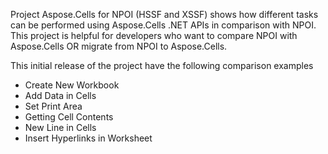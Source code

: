 Project Aspose.Cells for NPOI (HSSF and XSSF) shows how different tasks can be performed using Aspose.Cells .NET APIs in comparison with NPOI. This project is helpful for developers who want to compare NPOI with Aspose.Cells OR migrate from NPOI to Aspose.Cells.

This initial release of the project have the following comparison examples

* Create New Workbook
* Add Data in Cells
* Set Print Area
* Getting Cell Contents
* New Line in Cells
* Insert Hyperlinks in Worksheet